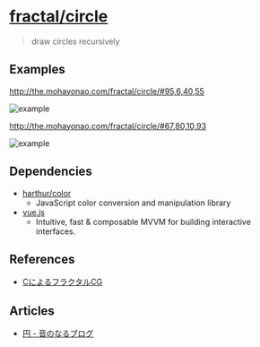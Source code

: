 # [fractal/circle](http://the.mohayonao.com/fractal/circle/)

> draw circles recursively

## Examples

  http://the.mohayonao.com/fractal/circle/#95,6,40,55

  ![example](http://f.st-hatena.com/images/fotolife/m/mohayonao/20140802/20140802084324.png?1406936635)

  http://the.mohayonao.com/fractal/circle/#67,80,10,93

  ![example](http://f.st-hatena.com/images/fotolife/m/mohayonao/20140802/20140802084550.png?1406936771)

## Dependencies

  - [harthur/color](https://github.com/harthur/color)
    - JavaScript color conversion and manipulation library
  - [vue.js](http://vuejs.org)
    - Intuitive, fast & composable MVVM for building interactive interfaces.

## References

  - [CによるフラクタルCG](http://www.amazon.co.jp/dp/4781906745)

## Articles

  - [円 - 音のなるブログ](http://mohayonao.hatenablog.com/entry/2014/08/03/085103)
